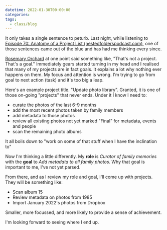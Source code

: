 ```yaml
---
datetime: 2022-01-30T00:00:00
categories: 
tags:
  - class/blog
---
```

It only takes a single sentence to peturb. Last night, while listening to [Episode 70: Anatomy of a Project List (nestedfolderspodcast.com)](https://nestedfolderspodcast.com/podcast/episode-70-anatomy-of-a-project-list/), one of those sentences came out of the blue and has had me thinking every since.

[Rosemary Orchard](https://twitter.com/rosemaryorchard) at one point said something like, "That's not a project. That's a goal." Immediately gears started turning in my head and I realised that many of my projects are in fact goals. It explains a lot why nothing ever happens on them. My focus and attention is wrong. I'm trying to go from goal to next action (task) and it's too big a leap.

Here's an example project title. "Update photo library". Granted, it is one of those on-going "projects" that never ends. Under it I know I need to:

- curate the photos of the last 6-9 months
- add the most recent photos taken by family members
- add metadata to those photos
- review all existing photos not yet marked "Final" for metadata, events and people
- scan the remaining photo albums

It all boils down to "work on some of that stuff when I have the inclination to"

Now I'm thinking a little differently. My **role** is _Curator of family memories_ with the **goal** to _Add metadata to all family photos_. Why that goal is important to me, I've not yet parsed.

From there, and as I review my role and goal, I'll come up with projects. They will be something like:

- Scan album 15
- Review metadata on photos from 1985
- Import January 2022's photos from Dropbox

Smaller, more focussed, and more likely to provide a sense of achievement.

I'm looking forward to seeing where I end up.
